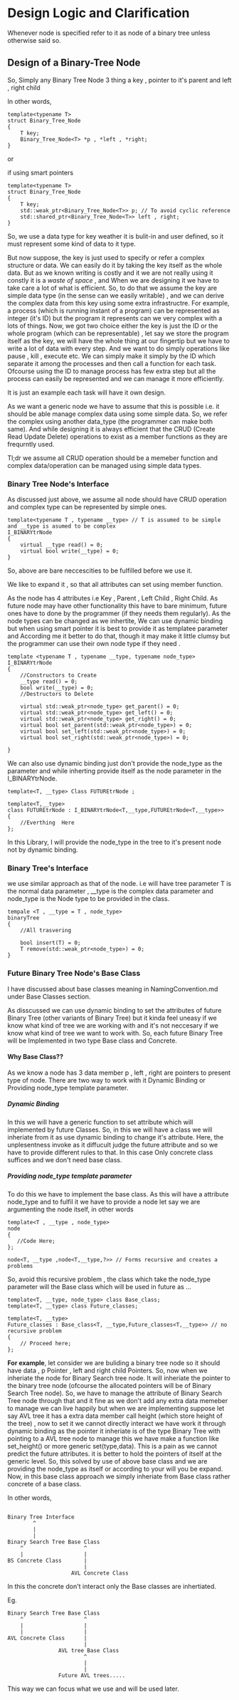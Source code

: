 # Design Logic and Clarification

Whenever node is specified refer to it as node of a binary tree unless otherwise said so.

## Design of a Binary-Tree Node

So, Simply any Binary Tree Node 3 thing a key , pointer to it's parent and left , right child

In other words,

````
template<typename T>
struct Binary_Tree_Node
{
    T key;
    Binary_Tree_Node<T> *p , *left , *right;
}
````
or 

if using smart pointers
````
template<typename T>
struct Binary_Tree_Node
{
    T key;
    std::weak_ptr<Binary_Tree_Node<T>> p; // To avoid cyclic reference
    std::shared_ptr<Binary_Tree_Node<T>> left , right;
}
````

So, we use a data type for key weather it is bulit-in and user defined, so it must represent some kind 
of data to it type.

But now suppose, the key is just used to specify or refer a complex structure or data. We can easily do it
by taking the key itself as the whole data. But as we known writing is costly and it we are not really 
using it constly it is a *waste of space* , and When we are designing it we have to take care a lot of what
is efficient. So, to do that we assume the key are simple data type (in the sense can we easily writable) , 
and we can derive the complex data from this key using some extra infrastructre. For example, a process (which
is running instant of a program) can be represented as integer (it's ID) but the program it represents can we very
complex with a lots of things. Now, we got two choice either the key is just the ID or the whole program (which can
be representable) , let say we store the program itself as the key, we will have the whole thing at our fingertip 
but we have to write a lot of data with every step. And we want to do simply operations like pause , kill , execute etc. 
We can simply make it simply by the ID which separate it among the processes and then call a function for each task.
Ofcourse using the ID to manage process has few extra step but all the process can easily be represented and we can manage
it more efficiently. 

It is just an example each task will have it own design. 

As we want a generic node we have to assume that this is possible i.e. it should be able manage complex data
using some simple data. So, we refer the complex using another data_type (the programmer can make both same). And 
while designing it is always efficient that the CRUD (Create Read Update Delete) operations to exist as a member 
functions as they are frequrntly used.

Tl;dr we assume all CRUD operation should be a memeber function and complex data/operation can be managed using simple
data types.

### Binary Tree Node's Interface

As discussed just above, we assume all node should have CRUD operation and complex type can be represented by simple ones.

```````````
template<typename T , typename __type> // T is assumed to be simple and __type is asumed to be complex
I_BINARYtrNode
{
    virtual __type read() = 0;
    virtual bool write(__type) = 0;
}
```````````
So, above are bare neccescities to be fulfilled before we use it.

We like to expand it , so that all attributes can set using member function.

As the node has 4 attributes i.e Key , Parent , Left Child , Right Child. As future node may have other functionality
this have to bare minimum, future ones have to done by the programmer (if they needs them regularly). As the node types
can be changed as we inhertite, We can use dynamic binding but when using smart pointer it is best to provide it as 
templatee parameter and According me it better to do that, though it may make it little clumsy but the programmer can
use their own node type if they need .

````````````
template <typename T , typename __type, typename node_type>
I_BINARYtrNode
{
    //Constructors to Create
    __type read() = 0;
    bool write(__type) = 0;
    //Destructors to Delete

    virtual std::weak_ptr<node_type> get_parent() = 0;
    virtual std::weak_ptr<node_type> get_left() = 0;
    virtual std::weak_ptr<node_type> get_right() = 0;
    virtual bool set_parent(std::weak_ptr<node_type>) = 0;
    virtual bool set_left(std::weak_ptr<node_type>) = 0;
    virtual bool set_right(std::weak_ptr<node_type>) = 0;

}
````````````
We can also use dynamic binding just don't provide the node_type as the parameter and while
inherting provide itself as the node parameter in the I_BINARYtrNode.

````````
template<T, __type> Class FUTUREtrNode ;

template<T,__type>
class FUTUREtrNode : I_BINARYtrNode<T,__type,FUTUREtrNode<T,__type>> 
{ 
    //Everthing  Here
};
````````

In this Library, I will provide the node_type in the tree to it's present node not by dynamic binding.

### Binary Tree's Interface

we use similar approach as that of the node. i.e will have tree parameter T is the normal data parameter , __type is
the complex data parameter and node_type is the Node type to be provided in the class.

```````
tempale <T , __type = T , node_type>
binaryTree
{
    //All trasvering

    bool insert(T) = 0;
    T remove(std::weak_ptr<node_type>) = 0;
}
```````

### Future Binary Tree Node's Base Class

I have discussed about base classes meaning in NamingConvention.md under Base Classes section.

As disscussed we can use dynamic binding to set the attributes of future Binary Tree (other variants of Binary Tree) but it 
kinda feel uneasy if we know what kind of tree we are working with and it's not neccesary if we know what kind of tree we want
to work with. So, each future Binary Tree will be Implemented in two type Base class and Concrete.

#### Why Base Class??

As we know a node has 3 data member p , left , right are pointers to present type of node. There are two way to work with it 
Dynamic Binding or Providing node_type template parameter.

##### Dynamic Binding

In this we will have a generic function to set attribute which will implemented by future Classes. So, in this we will have a 
class we will inheriate from it as use dynamic binding to change it's attribute. Here, the unplesentness invoke as it diffucult
judge the future attribute and so we have to provide different rules to that. In this case Only concrete class suffices and
we don't need base class.

##### Providing node_type template parameter

To do this we have to implement the base class. As this will have a attribute node_type and to fulfil it we have to provide
a node let say we are argumenting the node itself, in other words

`````````
template<T , __type , node_type>
node
{
   //Code Here;
};

node<T, __type ,node<T,__type,?>> // Forms recursive and creates a problems
`````````
So, avoid this recursive problem , the class which take the node_type parameter will the Base class which will be used in future
as ...

``````````
template<T, __type, node_type> class Base_class;
template<T, __type> class Future_classes;

template<T, __type>
Future_classes : Base_class<T, __type,Future_classes<T,__type>> // no recursive problem
{
    // Proceed here;
};
``````````

**For example**, let consider we are buliding a binary tree node so it should have data , p Pointer , left and right child 
Pointers. So, now when we inheriate the node for Binary Search tree node. It will inheriate the pointer to the binary tree node
(ofcourse the allocated pointers will be of Binary Search Tree node). So, we have to manage the attribute of Binary Search Tree 
node through that and it fine as we don't add any extra data memeber to manage we can live happily but when we are implementing
suppose let say AVL tree it has a extra data member call height (which store height of the tree) , now to set it we cannot 
directly interact we have work it through dynamic binding as the pointer it inheriate is of the type Binary Tree with pointing
to a AVL tree node to manage this we have make a function like set_height() or more generic set(type,data). This is a pain as we
cannot predict the future attributes. it is better to hold the pointers of itself at the generic level. So, this solved by use
of above base class and we are providing the node_type as itself or according to your will you be expand. Now, in this base 
class approach we simply inheriate from Base class rather concrete of a base class.

In other words,

``````````````

Binary Tree Interface
        ^
        |
        |
Binary Search Tree Base Class
    ^                   ^
    |                   |
BS Concrete Class       |
                        |
                    AVL Concrete Class

``````````````
In this the concrete don't interact only the Base classes are inhertiated.

Eg.

````````
Binary Search Tree Base Class
    ^                   ^
    |                   |
    |                   |
AVL Concrete Class      |
                        |
                AVL tree Base Class
                        ^
                        |
                        |
                Future AVL trees.....

````````

This way we can focus what we use and will be used later.